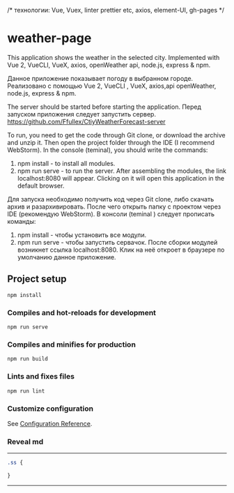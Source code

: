 /* технологии: Vue, Vuex, linter prettier etc, axios, element-UI, gh-pages */
# weather-page
This application shows the weather in the selected city. Implemented with Vue 2, VueCLI, VueX, axios, openWeather api, node.js, express & npm.

Данное приложение показывает погоду в выбранном городе. Реализовано с помощью Vue  2, VueCLI , VueX, axios,api openWeather, node.js, express  & npm.

The server should be started before starting the application.
Перед запуском приложения следует запустить сервер.
https://github.com/Ffullex/CtiyWeatherForecast-server

To run, you need to get the code through Git clone, or download the archive and unzip it. Then open the project folder through the IDE (I recommend WebStorm). In the console (teminal), you should write the commands:
1) npm install - to install all modules.
2) npm run serve - to run the server.
After assembling the modules, the link localhost:8080 will appear. Clicking on it will open this application in the default browser.

Для запуска необходимо получить код через Git clone, либо скачать архив и разархивировать. После чего открыть папку с проектом через IDE (рекомендую WebStorm). В консоли (teminal ) следует прописать команды:
1) npm  install - чтобы установить все модули.
2) npm run serve  - чтобы запустить сервачок.
После сборки модулей возникнет ссылка localhost:8080. Клик на неё откроет в браузере по умолчанию данное приложение.

## Project setup
```
npm install
```

### Compiles and hot-reloads for development
```
npm run serve
```

### Compiles and minifies for production
```
npm run build
```

### Lints and fixes files
```
npm run lint
```

### Customize configuration
See [Configuration Reference](https://cli.vuejs.org/config/).


### Reveal md

---

```CSS
.ss {
    
}
```
---
